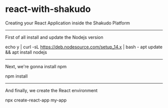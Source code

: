 # react-with-shakudo
Creating your React Application inside the Shakudo Platform

---

First of all install and update the Nodejs version

echo y | curl -sL https://deb.nodesource.com/setup_14.x | bash -
apt update && apt install nodejs

---

Next, we're gonna install npm

npm install

--- 

And finally, we create the React environment

npx create-react-app my-app
